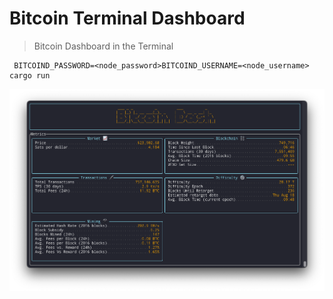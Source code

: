 # Bitcoin Terminal Dashboard
> Bitcoin Dashboard in the Terminal

```
 BITCOIND_PASSWORD=<node_password>BITCOIND_USERNAME=<node_username> cargo run
```

![Screenshot](screenshot.png)

